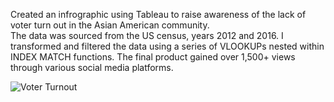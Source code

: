 Created an infrographic using Tableau to raise awareness of the lack of voter turn out in the Asian American community.  
The data was sourced from the US census, years 2012 and 2016. I transformed and filtered the data using a series of VLOOKUPs nested within INDEX MATCH functions. 
The final product gained over 1,500+ views through various social media platforms.

![Voter Turnout](https://user-images.githubusercontent.com/70251068/92295916-47629100-eefd-11ea-940e-35820c682f36.png)
